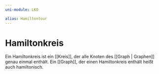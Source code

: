 ```yaml
---
uni-module: LKO

alias: Hamiltontour
---
```


# Hamiltonkreis

Ein Hamiltonkreis ist ein [[Kreis]], der alle Knoten des [[Graph | Graphen]] genau einmal enthält.
Ein [[Graph]], der einen Hamiltonkreis enthält heißt auch hamiltonisch.
